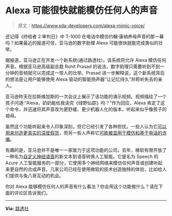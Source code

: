 # Alexa 可能很快就能模仿任何人的声音

> 原文：<https://www.xda-developers.com/alexa-mimic-voice/>

还记得《终结者 2:审判日》中 T-1000 在电话中模仿约翰·康纳养母声音的那一幕吗？如果最近的报道可信，亚马逊的数字助理 Alexa 可能很快就能完成类似的壮举。

据报道，亚马逊正在开发一个新系统(通过路透社)，该系统将允许 Alexa 模仿任何声音。根据亚马逊高级副总裁 Rohit Prasad 的说法，数字助理只需要听到不到一分钟的音频就可以完成这一惊人的壮举。Prasad 进一步解释说，这个新系统背后的想法是让用户能够使用 Alexa 驱动的智能扬声器“让记忆持久”并聆听失去的亲人。

亚马逊昨天在拉斯维加斯的一次会议上展示了该功能的演示视频。视频描绘了一个孩子问道:“Alexa，奶奶能给我读完《绿野仙踪》吗？”作为回应，Alexa 肯定了这个命令，并迅速将其声音改为更舒缓、更少机器人化的版本，听起来似乎像孩子的祖母。

虽然这个功能听起来令人印象深刻，但它已经引发了各种担忧。一些人认为它[可以用来创造更真实的深度假货](https://twitter.com/Wolven/status/1539745995990384642)，而另一些人声称它[可能被滥用于模仿和基于电话的诈骗](https://twitter.com/RachelTobac/status/1539751386102919168)。

有趣的是，亚马逊并不是唯一一家致力于这项功能的公司。去年，微软有限开放了一种名为[自定义神经语音](https://docs.microsoft.com/en-us/azure/cognitive-services/speech-service/custom-neural-voice)的新文本到语音转换人工智能。它是名为 Speech 的 Azure 人工智能服务的一部分，它使用多个神经网络来模仿任何声音或创建听起来更自然的合成声音。几家公司已经在使用微软的技术创造独特的体验，比如给人们提供与兔八哥互动的机会。

你对 Alexa 能够模仿任何人的声音有什么看法？你会用这个功能做什么？请在下面的评论区告诉我们。

* * *

**Via:** [路透社](https://www.reuters.com/technology/amazon-has-plan-make-alexa-mimic-anyones-voice-2022-06-22/)